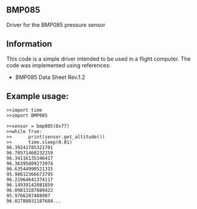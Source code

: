 ## BMP085
Driver for the BMP085 pressure sensor

## Information
This code is a simple driver intended to be used in a flight computer. The code was implemented using references:
* BMP085 Data Sheet Rev.1.2

## Example usage:
```
>>import time
>>import BMP085

>>sensor = bmp085(0x77)
>>while True:
>>      print(sensor.get_altitude())
>>      time.sleep(0.01)
96.39241785321701
96.70571460232259
96.34116135346417
96.36395809273974
96.63544990521315
95.98612366673795
96.21964641374117
96.14939142081859
96.09813287889422
95.9766207488987
96.02788031187684...
```
